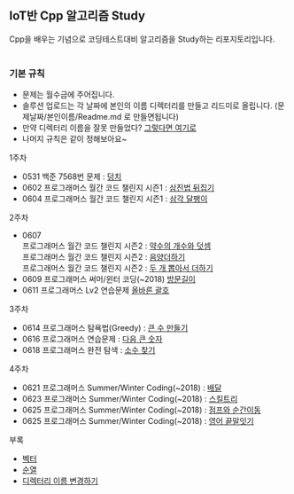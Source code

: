 ## IoT반 Cpp 알고리즘 Study
Cpp을 배우는 기념으로 코딩테스트대비 알고리즘을 Study하는 리포지토리입니다. <br><br>

### 기본 규칙
- 문제는 월수금에 주어집니다.
- 솔루션 업로드는 각 날짜에 본인의 이름 디렉터리를 만들고 리드미로 올립니다. (문제날짜/본인이름/Readme.md  로 만들면됩니다) 
- 만약 디렉터리 이름을 잘못 만들었다? [그렇다면 여기로](https://github.com/jacksimuse/IoT_Study/tree/main/c%2B%2B/%EB%B6%80%EB%A1%9D/%EB%94%94%EB%A0%89%ED%84%B0%EB%A6%AC%EC%9D%B4%EB%A6%84%EB%B3%80%EA%B2%BD%EB%B2%95)
- 나머지 규칙은 같이 정해보아요~

1주차 <br>
- 0531 백준 7568번 문제 : [덩치](https://www.acmicpc.net/problem/7568)
- 0602 프로그래머스 월간 코드 챌린지 시즌1 : [삼진법 뒤집기](https://programmers.co.kr/learn/courses/30/lessons/68935)
- 0604 프로그래머스 월간 코드 챌린지 시즌1 : [삼각 달팽이](https://programmers.co.kr/learn/courses/30/lessons/68645) <br>

2주차
- 0607 <br>
  프로그래머스 월간 코드 챌린지 시즌2 : [약수의 개수와 덧셈](https://programmers.co.kr/learn/courses/30/lessons/77884) <br>
  프로그래머스 월간 코드 챌린지 시즌2 : [음양더하기](https://programmers.co.kr/learn/courses/30/lessons/76501)         <br>
  프로그래머스 월간 코드 챌린지 시즌2 : [두 개 뽑아서 더하기](https://programmers.co.kr/learn/courses/30/lessons/68644) <br>
- 0609 프로그래머스 써머/윈터 코딩(~2018) [방문길이](https://programmers.co.kr/learn/courses/30/lessons/49994) <br>
- 0611 프로그래머스 Lv2 연습문제 [올바른 괄호](https://programmers.co.kr/learn/courses/30/lessons/12911) <br>

3주차
- 0614 프로그래머스 탐욕법(Greedy) : [큰 수 만들기](https://programmers.co.kr/learn/courses/30/lessons/42883) <br>
- 0616 프로그래머스 연습문제 : [다음 큰 숫자](https://programmers.co.kr/learn/courses/30/lessons/12911) <br>
- 0618 프로그래머스 완전 탐색 : [소수 찾기](https://programmers.co.kr/learn/courses/30/lessons/42839) <br>

4주차
- 0621 프로그래머스 Summer/Winter Coding(~2018) : [배달](https://programmers.co.kr/learn/courses/30/lessons/12978) <br>
- 0623 프로그래머스 Summer/Winter Coding(~2018) : [스킬트리](https://programmers.co.kr/learn/courses/30/lessons/49993#fnref1) <br>
- 0625 프로그래머스 Summer/Winter Coding(~2018) : [점프와 순간이동](https://programmers.co.kr/learn/courses/30/lessons/12980) <br>
- 0625 프로그래머스 Summer/Winter Coding(~2018) : [영어 끝말잇기](https://programmers.co.kr/learn/courses/30/lessons/12981) <br>

부록
- [벡터](https://github.com/jacksimuse/IoT_Study/tree/main/c%2B%2B/%EB%B6%80%EB%A1%9D/%EB%B2%A1%ED%84%B0%EC%A0%95%EB%A6%AC)
- [순열](https://github.com/jacksimuse/IoT_Study/tree/main/c%2B%2B/%EB%B6%80%EB%A1%9D/%EC%88%9C%EC%97%B4%ED%95%A8%EC%88%98)
- [디렉터리 이름 변경하기](https://github.com/jacksimuse/IoT_Study/tree/main/c%2B%2B/%EB%B6%80%EB%A1%9D/%EB%94%94%EB%A0%89%ED%84%B0%EB%A6%AC%EC%9D%B4%EB%A6%84%EB%B3%80%EA%B2%BD%EB%B2%95)
